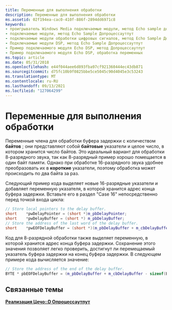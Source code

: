 ```yaml
---
title: Переменные для выполнения обработки
description: Переменные для выполнения обработки
ms.assetid: 02f194ea-cac0-410f-886f-2894dd6971c8
keywords:
- проигрыватель Windows Media подключаемые модули, метод Echo sample допроцессаутпут
- подключаемые модули, метод Echo Sample Допроцессаутпут
- подключаемые модули обработки цифровых сигналов, метод Echo Sample Допроцессаутпут
- Подключаемые модули DSP, метод Echo Sample Допроцессаутпут
- Пример подключаемого модуля Echo DSP, метод Допроцессаутпут
- Пример подключаемого модуля Echo DSP, обработка переменных
ms.topic: article
ms.date: 05/31/2018
ms.openlocfilehash: e44f044aee6d893fba97cf921360444ec43db871
ms.sourcegitcommit: d75fc10b9f0825bbe5ce5045c90d4045e3c53243
ms.translationtype: MT
ms.contentlocale: ru-RU
ms.lasthandoff: 09/13/2021
ms.locfileid: "127064299"
---
```

# <a name="variables-to-perform-processing"></a>Переменные для выполнения обработки

Переменные члена для обработки буфера задержки с количеством **байтов** ; они представляют собой **байтовые** указатели и целое число, в котором хранится число байтов. Это идеальный вариант для обработки 8-разрядного звука, так как 8-разрядный пример хорошо помещается в один байт памяти. Однако при обработке 16-разрядного звука удобнее преобразовать их в **короткие** указатели, поэтому обработка может происходить по два байта за раз.

Следующий пример кода выделяет новые 16-разрядные указатели и добавляет переменную указателя, в которой хранится адрес конца буфера задержки. Вставьте его в раздел "Case 16" непосредственно перед точкой входа цикла:


```C++
// Store local pointers to the delay buffer.
short    *pwDelayPointer = (short *)m_pbDelayPointer;
short    *pwDelayBuffer = (short *) m_pbDelayBuffer;
// Store the address of the last word of the delay buffer.
short    *pwEOFDelayBuffer = (short *)(m_pbDelayBuffer + m_cbDelayBuffer - sizeof(short)); 

```



Код для 8-разрядной обработки также выделяет переменную, в которой хранится адрес конца буфера задержки. Сохранение этого значения позволяет легко проверить, достигнут ли перемещаемый указатель буфера задержки на конец буфера задержки. В следующем примере кода вычисляется значение:


```C++
// Store the address of the end of the delay buffer.
BYTE * pbEOFDelayBuffer = (m_pbDelayBuffer + m_cbDelayBuffer - sizeof(BYTE));

```



## <a name="related-topics"></a>Связанные темы

<dl> <dt>

[**Реализация Цечо::D Опроцессаутпут**](implementing-cecho--doprocessoutput.md)
</dt> </dl>

 

 





